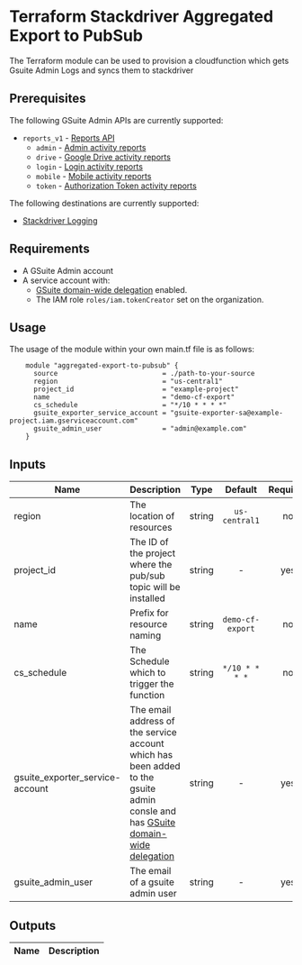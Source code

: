 # Terraform Stackdriver Aggregated Export to PubSub

The Terraform module can be used to provision a cloudfunction which gets Gsuite Admin Logs and syncs them to stackdriver

## Prerequisites 

The following GSuite Admin APIs are currently supported:

- `reports_v1` - [Reports API](https://developers.google.com/admin-sdk/reports/v1/get-start/getting-started)
    - `admin` - [Admin activity reports](https://developers.google.com/admin-sdk/reports/v1/guides/manage-audit-admin.html)
    - `drive` - [Google Drive activity reports](https://developers.google.com/admin-sdk/reports/v1/guides/manage-audit-drive.html)
    - `login` - [Login activity reports](https://developers.google.com/admin-sdk/reports/v1/guides/manage-audit-login.html)
    - `mobile` - [Mobile activity reports](https://developers.google.com/admin-sdk/reports/v1/guides/manage-audit-mobile.html)
    - `token` - [Authorization Token activity reports](https://developers.google.com/admin-sdk/reports/v1/guides/manage-audit-tokens.html)

The following destinations are currently supported:
- [Stackdriver Logging](https://cloud.google.com/logging/docs/)

## Requirements
* A GSuite Admin account
* A service account with:
  * [GSuite domain-wide delegation](https://developers.google.com/admin-sdk/reports/v1/guides/delegation) enabled.
  * The IAM role `roles/iam.tokenCreator` set on the organization.

## Usage
The usage of the module within your own main.tf file is as follows:

```hcl
    module "aggregated-export-to-pubsub" {
      source                          = ./path-to-your-source
      region                          = "us-central1"
      project_id                      = "example-project"
      name                            = "demo-cf-export"
      cs_schedule                     = "*/10 * * * *"
      gsuite_exporter_service_account = "gsuite-exporter-sa@example-project.iam.gserviceaccount.com"
      gsuite_admin_user               = "admin@example.com"
    }
```

## Inputs

| Name | Description | Type | Default | Required |
|------|-------------|:----:|:-----:|:-----:|
| region | The location of resources | string | `us-central1` | no |
| project_id |The ID of the project where the pub/sub topic will be installed  | string | - | yes |
| name | Prefix for resource naming | string | `demo-cf-export` | no |
| cs_schedule| The Schedule which to trigger the function | string | `*/10 * * * *` | no |
| gsuite_exporter_service-account| The email address of the service account which has been added to the gsuite admin consle and has [GSuite domain-wide delegation](https://developers.google.com/admin-sdk/reports/v1/guides/delegation)  | string | - | yes |
| gsuite_admin_user | The email of a gsuite admin user | string | - | yes |


## Outputs

| Name | Description |
|------|-------------|
